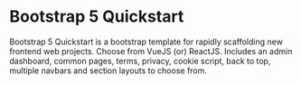 # Bootstrap 5 Quickstart
Bootstrap 5 Quickstart is a bootstrap template for rapidly scaffolding new frontend web projects. Choose from VueJS (or) ReactJS. Includes an admin dashboard, common pages, terms, privacy, cookie script, back to top, multiple navbars and section layouts to choose from.
